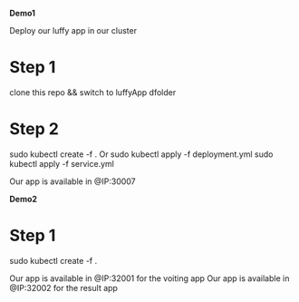 **Demo1**

Deploy our luffy app in our cluster

# Step 1
clone this repo && switch to luffyApp dfolder


# Step 2
sudo kubectl create -f .
Or 
sudo kubectl apply -f deployment.yml 
sudo kubectl apply -f service.yml

Our app is available in @IP:30007

**Demo2**

# Step 1
sudo kubectl create -f .

Our app is available in @IP:32001 for the voiting app 
Our app is available in @IP:32002 for the result app 







